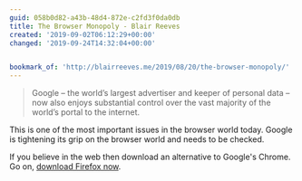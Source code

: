 ```yaml
---
guid: 058b0d82-a43b-48d4-872e-c2fd3f0da0db
title: The Browser Monopoly - Blair Reeves
created: '2019-09-02T06:12:29+00:00'
changed: '2019-09-24T14:32:04+00:00'


bookmark_of: 'http://blairreeves.me/2019/08/20/the-browser-monopoly/'
---
```


> Google – the world’s largest advertiser and keeper of personal data – now also enjoys substantial control over the vast majority of the world’s portal to the internet. 

This is one of the most important issues in the browser world today. Google is tightening its grip on the browser world and needs to be checked. 

If you believe in the web then download an alternative to Google's Chrome. Go on, [download Firefox now](https://www.mozilla.org/en-US/firefox/new/).

